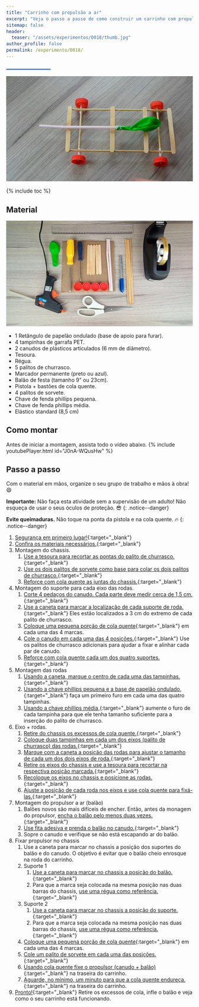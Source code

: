 ```yaml
---
title: "Carrinho com propulsão a ar"
excerpt: "Veja o passo a passo de como construir um carrinho com propulsão a ar."
sitemap: false
header: 
  teaser: "/assets/experimentos/0018/thumb.jpg" 
author_profile: false
permalink: /experimento/0018/
---
```

![Linha separadora](/assets/images/line.jpg)

![Carrinho propulsão a ar](/assets/experimentos/0018/thumb.jpg)

{% include toc %}

## Material
![Materiais para a construção do pião](/assets/experimentos/0018/materiais.jpg)
* 1 Retângulo de papelão ondulado (base de apoio para furar).
* 4 tampinhas de garrafa PET.
* 2 canudos de plásticos articulados (6 mm de diâmetro).
* Tesoura.
* Régua.
* 5 palitos de churrasco.
* Marcador permanente (preto ou azul).
* Balão de festa (tamanho 9" ou 23cm).
* Pistola + bastões de cola quente.
* 4 palitos de sorvete.
* Chave de fenda phillips pequena.
* Chave de fenda phillips média.
* Elástico standard (8,5 cm)

## Como montar
Antes de iniciar a montagem, assista todo o vídeo abaixo.
{% include youtubePlayer.html id="J0nA-WQusHw" %}

## Passo a passo
Com o material em mãos, organize o seu grupo de trabalho e mãos à obra! :smile:

**Importante:** Não faça esta atividade sem a supervisão de um adulto! Não esqueça de usar o seus óculos de proteção. :sunglasses: 
{: .notice--danger}

**Evite queimaduras.** Não toque na ponta da pistola e na cola quente. :fire:
{: .notice--danger}

1. [Segurança em primeiro lugar!](https://youtu.be/jtOXV86EMvY){:target="_blank"}
1. [Confira os materiais necessários.](https://youtu.be/jtOXV86EMvY?t=5){:target="_blank"}
1. Montagem do chassis.
   1. [Use a tesoura para recortar as pontas do palito de churrasco.](https://youtu.be/jtOXV86EMvY?t=31){:target="_blank"}
   1. [Use os dois palitos de sorvete como base para colar os dois palitos de churrasco.](https://youtu.be/jtOXV86EMvY?t=73){:target="_blank"}
   1. [Reforce com cola quente as juntas do chassis.](https://youtu.be/jtOXV86EMvY?t=126){:target="_blank"}
1. Montagem do suporte para cada eixo das rodas.
   1. [Corte 4 pedaços do canudo. Cada parte deve medir cerca de 1,5 cm.](https://youtu.be/jtOXV86EMvY?t=147){:target="_blank"}
   1. [Use a caneta para marcar a localização de cada suporte de roda.](https://youtu.be/jtOXV86EMvY?t=188){:target="_blank"} Eles estão localizados a 3 cm do extremo de cada palito de churrasco.
   1. [Coloque uma pequena porção de cola quente](https://youtu.be/jtOXV86EMvY?t=218){:target="_blank"} em cada uma das 4 marcas.
   1. [Cole o canudo em cada uma das 4 posições.](https://youtu.be/jtOXV86EMvY?t=234){:target="_blank"} Use os palitos de churrasco adicionais para ajudar a fixar e alinhar cada par de canudo.
   1. [Reforce com cola quente cada um dos quatro suportes.](https://youtu.be/jtOXV86EMvY?t=263){:target="_blank"}
1. Montagem das rodas
   1. [Usando a caneta, marque o centro de cada uma das tampinhas.](https://youtu.be/jtOXV86EMvY?t=287){:target="_blank"}
   1. [Usando a chave phillips pequena e a base de papelão ondulado,](https://youtu.be/jtOXV86EMvY?t=361){:target="_blank"} faça um primeiro furo em cada uma das quatro tampinhas.
   1. [Usando a chave phillips média,](https://youtu.be/jtOXV86EMvY?t=417){:target="_blank"} aumente o furo de cada tampinha para que ele tenha tamanho suficiente para a inserção do palito de churrasco.
1. Eixo + rodas.
   1. [Retire do chassis os excessos de cola quente.](https://youtu.be/jtOXV86EMvY?t=506){:target="_blank"}
   1. [Coloque duas tampinhas em cada um dos eixos (palito de churrasco) das rodas.](https://youtu.be/jtOXV86EMvY?t=520){:target="_blank"}
   1. [Marque com a caneta a posição das rodas para ajustar o tamanho de cada um dos dois eixos de roda.](https://youtu.be/jtOXV86EMvY?t=558){:target="_blank"}
   1. [Retire os eixos do chassis e use a tesoura para recortar na respectiva posição marcada.](https://youtu.be/jtOXV86EMvY?t=565){:target="_blank"}
   1. [Recoloque os eixos no chassis e posicione as rodas.](https://youtu.be/jtOXV86EMvY?t=603){:target="_blank"}
   1. [Ajuste a posição de cada roda nos eixos e use cola quente para fixá-las.](https://youtu.be/jtOXV86EMvY?t=632){:target="_blank"}
1. Montagem do propulsor a ar (balão)
   1. Balões novos são mais difíceis de encher. Então, antes da monagem do propulsor, [encha o balão pelo menos duas vezes.](https://youtu.be/jtOXV86EMvY?t=687){:target="_blank"}
   1. [Use fita adesiva e prenda o balão no canudo.](https://youtu.be/jtOXV86EMvY?t=703){:target="_blank"}
   1. Sopre o canudo e verifique se não está escapando ar do balão.
1. Fixar propulsor no chassis
   1. Use a caneta para marcar no chassis a posição dos suportes do balão e do canudo. O objetivo é evitar que o balão cheio enrosque na roda do carrinho.
   1. Suporte 1
      1. [Use a caneta para marcar no chassis a posição do balão.](https://youtu.be/jtOXV86EMvY?t=766){:target="_blank"}
      1. Para que a marca seja colocada na mesma posição nas duas barras do chassis, [use uma régua como referência.](https://youtu.be/jtOXV86EMvY?t=779){:target="_blank"}
   1. Suporte 2
      1. [Use a caneta para marcar no chassis a posição do suporte.](https://youtu.be/jtOXV86EMvY?t=796){:target="_blank"}
      1. Para que a marca seja colocada na mesma posição nas duas barras do chassis, [use uma régua como referência.](https://youtu.be/jtOXV86EMvY?t=804){:target="_blank"}
   1. [Coloque uma pequena porção de cola quente](https://youtu.be/jtOXV86EMvY?t=817){:target="_blank"} em cada uma das 4 marcas.
   1. [Cole um palito de sorvete em cada uma das posições.](https://youtu.be/jtOXV86EMvY?t=833){:target="_blank"}
   1. [Usando cola quente fixe o propulsor (canudo + balão)](https://youtu.be/jtOXV86EMvY?t=848){:target="_blank"} na traseira do carrinho.
   1. [Aguarde, no mínimo, um minuto para que a cola quente endureça.](https://youtu.be/jtOXV86EMvY?t=869){:target="_blank"} na traseira do carrinho.
1. [Pronto!](https://youtu.be/jtOXV86EMvY?t=897){:target="_blank"} Retire os excessos de cola, infle o balão e veja como o seu carrinho está funcionando.